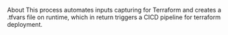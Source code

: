 About
This process automates inputs capturing for Terraform and creates a .tfvars file on runtime, which in return triggers a CICD pipeline for terraform deployment.
